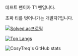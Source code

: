 

데프트 팬이자 T1 팬입니다.

초짜 티를 벗어나가는 개발자?입니다.

[![Solved.ac프로필](http://mazassumnida.wtf/api/v2/generate_badge?boj=cosytreq)](https://solved.ac/cosytreq)

[![Top Langs](https://github-readme-stats.vercel.app/api/top-langs/?username=arewena&layout=compact)](https://github.com/arewena/github-readme-stats)

![CosyTreq's GitHub stats](https://github-readme-stats.vercel.app/api?username=arewena&show_icons=true&theme=radical)

